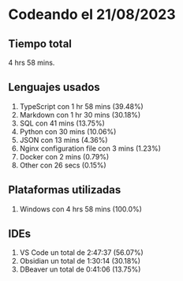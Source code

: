 # Codeando el 21/08/2023

## Tiempo total
4 hrs 58 mins.

## Lenguajes usados
1. TypeScript con 1 hr 58 mins (39.48%)
1. Markdown con 1 hr 30 mins (30.18%)
1. SQL con 41 mins (13.75%)
1. Python con 30 mins (10.06%)
1. JSON con 13 mins (4.36%)
1. Nginx configuration file con 3 mins (1.23%)
1. Docker con 2 mins (0.79%)
1. Other con 26 secs (0.15%)

## Plataformas utilizadas
1. Windows con 4 hrs 58 mins (100.0%)

## IDEs
1. VS Code un total de 2:47:37 (56.07%)
1. Obsidian un total de 1:30:14 (30.18%)
1. DBeaver un total de 0:41:06 (13.75%)
